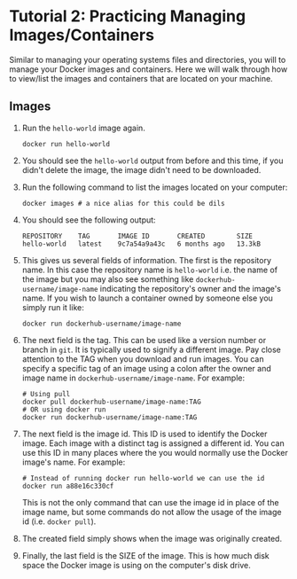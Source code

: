 # Tutorial 2: Practicing Managing Images/Containers

Similar to managing your operating systems files and directories, you will to manage your Docker images and containers. Here we will walk through how to view/list the images and containers that are located on your machine.

## Images

1. Run the `hello-world` image again.

   ```shell
   docker run hello-world
   ```

2. You should see the `hello-world` output from before and this time, if you didn't delete the image, the image didn't need to be downloaded.

3. Run the following command to list the images located on your computer:

   ```shell
   docker images # a nice alias for this could be dils
   ```

4. You should see the following output:

   ```
   REPOSITORY    TAG       IMAGE ID       CREATED        SIZE
   hello-world   latest    9c7a54a9a43c   6 months ago   13.3kB
   ```

5. This gives us several fields of information. The first is the repository name. In this case the repository name is `hello-world` i.e. the name of the image but you may also see something like `dockerhub-username/image-name` indicating the repository's owner and the image's name. If you wish to launch a container owned by someone else you simply run it like:

   ```shell
   docker run dockerhub-username/image-name
   ```

6. The next field is the tag. This can be used like a version number or branch in `git`. It is typically used to signify a different image. Pay close attention to the TAG when you download and run images. You can specify a specific tag of an image using a colon after the owner and image name in `dockerhub-username/image-name`. For example:

   ```shell
   # Using pull
   docker pull dockerhub-username/image-name:TAG
   # OR using docker run
   docker run dockerhub-username/image-name:TAG
   ```

7. The next field is the image id. This ID is used to identify the Docker image. Each image with a distinct tag is assigned a different id. You can use this ID in many places where the you would normally use the Docker image's name. For example:

   ```shell
   # Instead of running docker run hello-world we can use the id
   docker run a88e16c330cf
   ```

   This is not the only command that can use the image id in place of the image name, but some commands do not allow the usage of the image id (i.e. `docker pull`).

8. The created field simply shows when the image was originally created.

9. Finally, the last field is the SIZE of the image. This is how much disk space the Docker image is using on the computer's disk drive.
